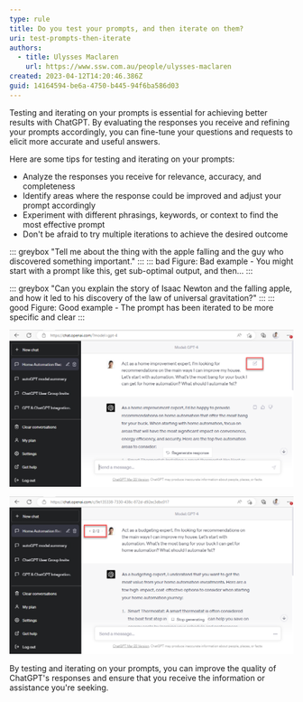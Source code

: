 ```yaml
---
type: rule
title: Do you test your prompts, and then iterate on them?
uri: test-prompts-then-iterate
authors:
  - title: Ulysses Maclaren
    url: https://www.ssw.com.au/people/ulysses-maclaren
created: 2023-04-12T14:20:46.386Z
guid: 14164594-be6a-4750-b445-94f6ba586d03
---
```

Testing and iterating on your prompts is essential for achieving better results with ChatGPT. By evaluating the responses you receive and refining your prompts accordingly, you can fine-tune your questions and requests to elicit more accurate and useful answers.

<!--endintro-->

Here are some tips for testing and iterating on your prompts:

* Analyze the responses you receive for relevance, accuracy, and completeness
* Identify areas where the response could be improved and adjust your prompt accordingly
* Experiment with different phrasings, keywords, or context to find the most effective prompt
* Don't be afraid to try multiple iterations to achieve the desired outcome

::: greybox
"Tell me about the thing with the apple falling and the guy who discovered something important."
:::
::: bad
Figure: Bad example - You might start with a prompt like this, get sub-optimal output, and then...
:::

::: greybox
"Can you explain the story of Isaac Newton and the falling apple, and how it led to his discovery of the law of universal gravitation?"
:::
::: good
Figure: Good example - The prompt has been iterated to be more specific and clear
:::

![Figure: Click this button to edit any prompt you've already submitted](edit-prompt.png)

![Figure: You can still go back to look at previous versions of the prompt and response](post-edit-prompt.png)

By testing and iterating on your prompts, you can improve the quality of ChatGPT's responses and ensure that you receive the information or assistance you're seeking.
